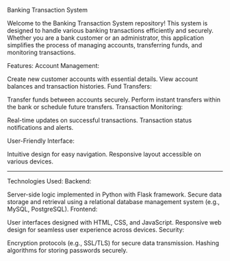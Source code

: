 Banking Transaction System

Welcome to the Banking Transaction System repository! This system is designed to handle various banking transactions efficiently and securely. Whether you are a bank customer or an administrator, this application simplifies the process of managing accounts, transferring funds, and monitoring transactions.

Features:
Account Management:

Create new customer accounts with essential details.
View account balances and transaction histories.
Fund Transfers:

Transfer funds between accounts securely.
Perform instant transfers within the bank or schedule future transfers.
Transaction Monitoring:

Real-time updates on successful transactions.
Transaction status notifications and alerts.

User-Friendly Interface:

Intuitive design for easy navigation.
Responsive layout accessible on various devices.

**********************************
Technologies Used:
Backend:

Server-side logic implemented in Python with Flask framework.
Secure data storage and retrieval using a relational database management system (e.g., MySQL, PostgreSQL).
Frontend:

User interfaces designed with HTML, CSS, and JavaScript.
Responsive web design for seamless user experience across devices.
Security:

Encryption protocols (e.g., SSL/TLS) for secure data transmission.
Hashing algorithms for storing passwords securely.
